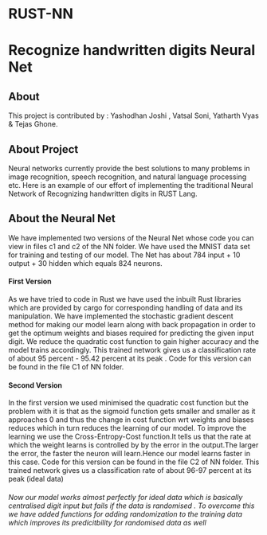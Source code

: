 # RUST-NN

# Recognize handwritten digits Neural Net

## About

This project is contributed by : Yashodhan Joshi , Vatsal Soni, Yatharth Vyas & Tejas Ghone.

## About Project

Neural networks currently provide the best solutions to many problems in image recognition, speech recognition, and natural language processing etc. Here is an example of our effort of 
implementing the traditional Neural Network of Recognizing handwritten digits in RUST Lang.

## About the Neural Net

We have implemented two versions of the Neural Net whose code you can view in files c1 and c2 of the NN folder. We have used the MNIST data set for training and testing of our model.
The Net has about 784 input + 10 output + 30 hidden which equals 824 neurons.
<h4>First Version</h4>
As we have tried to code in Rust we have used the inbuilt Rust libraries which are provided by cargo for corresponding handling of data and its manipulation.
We have implemented the stochastic gradient descent method for making our model learn along with back propagation in order to get the optimum weights and biases required for predicting the given input digit.
We reduce the quadratic cost function to gain higher accuracy and the model trains accordingly. This trained network gives us a classification rate of about 95 percent - 95.42 percent at its peak .
Code for this version can be found in the file C1 of NN folder.
<h4>Second Version</h4>
In the first version we used minimised the quadratic cost function but the problem with it is that as the sigmoid function gets smaller and smaller as it approaches 0 and thus the change in cost function wrt weights and biases reduces which in turn reduces the learning of our model. To improve the learning we use the Cross-Entropy-Cost function.It tells us that the rate at which the weight learns is controlled by by the error in the output.The larger the error, the faster the neuron will learn.Hence our  model learns faster in this case. Code for this version can be found in the file C2 of NN folder.
This trained network gives us a classification rate of about 96-97 percent at its peak (ideal data)
<h6>Now our model works almost perfectly for ideal data which is basically centralised digit input but fails if the data is randomised . To overcome this we have added functions for adding randomization to the training data which improves its predicitbility for randomised data as well</h6>


